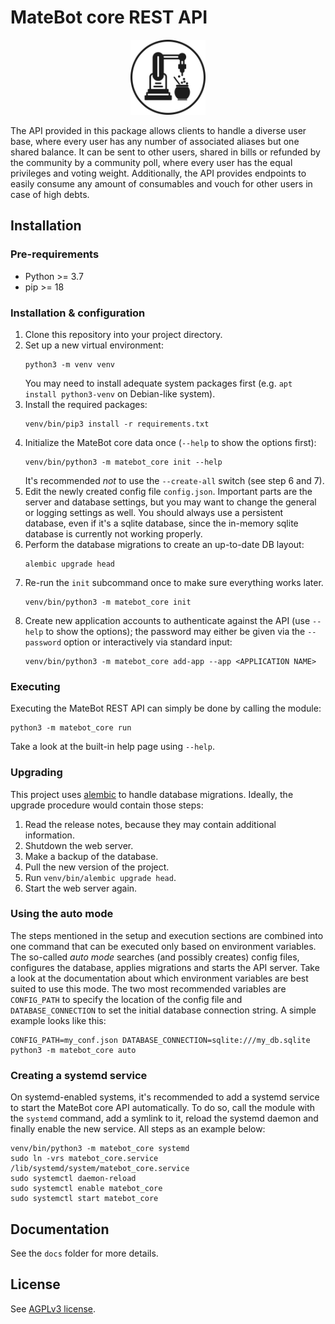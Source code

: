 # MateBot core REST API

<p align="center">
   <img width="120px" src="https://raw.githubusercontent.com/hopfenspace/MateBot/dev/static/img/matebot_alpha_1024.png" alt="MateBot core REST API logo" />
</p>

The API provided in this package allows clients to handle a diverse user base,
where every user has any number of associated aliases but one shared balance.
It can be sent to other users, shared in bills or refunded by the community
by a community poll, where every user has the equal privileges and voting
weight. Additionally, the API provides endpoints to easily consume any
amount of consumables and vouch for other users in case of high debts.

## Installation

### Pre-requirements

- Python >= 3.7
- pip >= 18

### Installation & configuration

1. Clone this repository into your project directory.
2. Set up a new virtual environment:
   ```shell
   python3 -m venv venv
   ```
   You may need to install adequate system packages first
   (e.g. `apt install python3-venv` on Debian-like system).
3. Install the required packages:
   ```shell
   venv/bin/pip3 install -r requirements.txt
   ```
4. Initialize the MateBot core data once (`--help` to show the options first):
   ```shell
   venv/bin/python3 -m matebot_core init --help
   ```
   It's recommended *not* to use the `--create-all` switch (see step 6 and 7).
5. Edit the newly created config file `config.json`. Important parts
   are the server and database settings, but you may want to change
   the general or logging settings as well. You should always use
   a persistent database, even if it's a sqlite database, since the
   in-memory sqlite database is currently not working properly.
6. Perform the database migrations to create an up-to-date DB layout:
   ```shell
   alembic upgrade head
   ```
7. Re-run the `init` subcommand once to make sure everything works later.
   ```shell
   venv/bin/python3 -m matebot_core init
   ```
8. Create new application accounts to authenticate against the API
   (use `--help` to show the options); the password may either be given
   via the `--password` option or interactively via standard input:
   ```shell
   venv/bin/python3 -m matebot_core add-app --app <APPLICATION NAME>
   ```

### Executing

Executing the MateBot REST API can simply be done by calling the module:
```shell
python3 -m matebot_core run
```
Take a look at the built-in help page using `--help`.

### Upgrading

This project uses [alembic](https://alembic.sqlalchemy.org) to handle database
migrations. Ideally, the upgrade procedure would contain those steps:

1. Read the release notes, because they may contain additional information.
2. Shutdown the web server.
3. Make a backup of the database.
4. Pull the new version of the project.
5. Run `venv/bin/alembic upgrade head`.
6. Start the web server again.

### Using the auto mode

The steps mentioned in the setup and execution sections are combined into
one command that can be executed only based on environment variables.
The so-called *auto mode* searches (and possibly creates) config files,
configures the database, applies migrations and starts the API server.
Take a look at the documentation about which environment variables are best
suited to use this mode. The two most recommended variables are `CONFIG_PATH`
to specify the location of the config file and `DATABASE_CONNECTION` to
set the initial database connection string. A simple example looks like this:

```shell
CONFIG_PATH=my_conf.json DATABASE_CONNECTION=sqlite:///my_db.sqlite python3 -m matebot_core auto
```

### Creating a systemd service

On systemd-enabled systems, it's recommended to add a systemd service to
start the MateBot core API automatically. To do so, call the module with
the `systemd` command, add a symlink to it, reload the systemd daemon
and finally enable the new service. All steps as an example below:

```shell
venv/bin/python3 -m matebot_core systemd
sudo ln -vrs matebot_core.service /lib/systemd/system/matebot_core.service
sudo systemctl daemon-reload
sudo systemctl enable matebot_core
sudo systemctl start matebot_core
```

## Documentation

See the `docs` folder for more details.

## License

See [AGPLv3 license](LICENSE).

